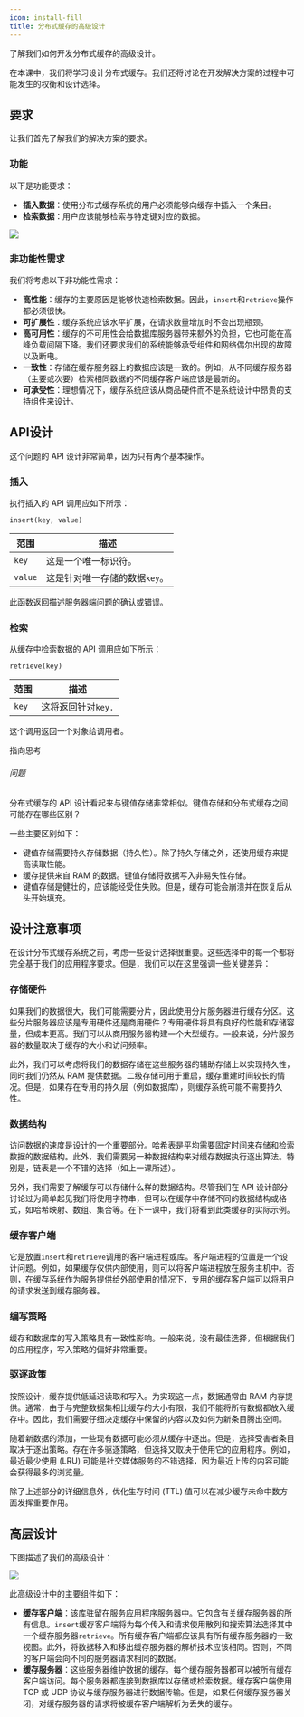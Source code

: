 ```yaml
---
icon: install-fill
title: 分布式缓存的高级设计
---
```



了解我们如何开发分布式缓存的高级设计。

在本课中，我们将学习设计分布式缓存。我们还将讨论在开发解决方案的过程中可能发生的权衡和设计选择。

## 要求

让我们首先了解我们的解决方案的要求。

### 功能

以下是功能要求：

- **插入数据**：使用分布式缓存系统的用户必须能够向缓存中插入一个条目。
- **检索数据**：用户应该能够检索与特定键对应的数据。

![](https://gitee.com/gaoxiang15125/pictureBed/raw/master/img/20230217120120.png)

### 非功能性需求

我们将考虑以下非功能性需求：

- **高性能**：缓存的主要原因是能够快速检索数据。因此，`insert`和`retrieve`操作都必须很快。
- **可扩展性**：缓存系统应该水平扩展，在请求数量增加时不会出现瓶颈。
- **高可用性**：缓存的不可用性会给数据库服务器带来额外的负担，它也可能在高峰负载间隔下降。我们还要求我们的系统能够承受组件和网络偶尔出现的故障以及断电。
- **一致性**：存储在缓存服务器上的数据应该是一致的。例如，从不同缓存服务器（主要或次要）检索相同数据的不同缓存客户端应该是最新的。
- **可承受性**：理想情况下，缓存系统应该从商品硬件而不是系统设计中昂贵的支持组件来设计。

## API设计

这个问题的 API 设计非常简单，因为只有两个基本操作。

### 插入

执行插入的 API 调用应如下所示：

```whiteText
insert(key, value)
```

| **范围** | **描述**                      |
| -------- | ----------------------------- |
| `key`    | 这是一个唯一标识符。          |
| `value`  | 这是针对唯一存储的数据`key`。 |

此函数返回描述服务器端问题的确认或错误。

### 检索

从缓存中检索数据的 API 调用应如下所示：

```whiteText
retrieve(key)
```

| **范围** | **描述**           |
| -------- | ------------------ |
| `key`    | 这将返回针对`key.` |

这个调用返回一个对象给调用者。

指向思考

###### 问题

分布式缓存的 API 设计看起来与键值存储非常相似。键值存储和分布式缓存之间可能存在哪些区别？

一些主要区别如下：

- 键值存储需要持久存储数据（持久性）。除了持久存储之外，还使用缓存来提高读取性能。
- 缓存提供来自 RAM 的数据。键值存储将数据写入非易失性存储。
- 键值存储是健壮的，应该能经受住失败。但是，缓存可能会崩溃并在恢复后从头开始填充。

## 设计注意事项

在设计分布式缓存系统之前，考虑一些设计选择很重要。这些选择中的每一个都将完全基于我们的应用程序要求。但是，我们可以在这里强调一些关键差异：

### 存储硬件

如果我们的数据很大，我们可能需要分片，因此使用分片服务器进行缓存分区。这些分片服务器应该是专用硬件还是商用硬件？专用硬件将具有良好的性能和存储容量，但成本更高。我们可以从商用服务器构建一个大型缓存。一般来说，分片服务器的数量取决于缓存的大小和访问频率。

此外，我们可以考虑将我们的数据存储在这些服务器的辅助存储上以实现持久性，同时我们仍然从 RAM 提供数据。二级存储可用于重启，缓存重建时间较长的情况。但是，如果存在专用的持久层（例如数据库），则缓存系统可能不需要持久性。

### 数据结构

访问数据的速度是设计的一个重要部分。哈希表是平均需要固定时间来存储和检索数据的数据结构。此外，我们需要另一种数据结构来对缓存数据执行逐出算法。特别是，链表是一个不错的选择（如上一课所述）。

另外，我们需要了解缓存可以存储什么样的数据结构。尽管我们在 API 设计部分讨论过为简单起见我们将使用字符串，但可以在缓存中存储不同的数据结构或格式，如哈希映射、数组、集合等。在下一课中，我们将看到此类缓存的实际示例。

### 缓存客户端

它是放置`insert`和`retrieve`调用的客户端进程或库。客户端进程的位置是一个设计问题。例如，如果缓存仅供内部使用，则可以将客户端进程放在服务主机中。否则，在缓存系统作为服务提供给外部使用的情况下，专用的缓存客户端可以将用户的请求发送到缓存服务器。

### 编写策略

缓存和数据库的写入策略具有一致性影响。一般来说，没有最佳选择，但根据我们的应用程序，写入策略的偏好非常重要。

### 驱逐政策

按照设计，缓存提供低延迟读取和写入。为实现这一点，数据通常由 RAM 内存提供。通常，由于与完整数据集相比缓存的大小有限，我们不能将所有数据都放入缓存中。因此，我们需要仔细决定缓存中保留的内容以及如何为新条目腾出空间。

随着新数据的添加，一些现有数据可能必须从缓存中逐出。但是，选择受害者条目取决于逐出策略。存在许多驱逐策略，但选择又取决于使用它的应用程序。例如，最近最少使用 (LRU) 可能是社交媒体服务的不错选择，因为最近上传的内容可能会获得最多的浏览量。

除了上述部分的详细信息外，优化生存时间 (TTL) 值可以在减少缓存未命中数方面发挥重要作用。

## 高层设计

下图描述了我们的高级设计：

![](https://gitee.com/gaoxiang15125/pictureBed/raw/master/img/20230217120210.png)

此高级设计中的主要组件如下：

- **缓存客户端**：该库驻留在服务应用程序服务器中。它包含有关缓存服务器的所有信息。`insert`缓存客户端将为每个传入和请求使用散列和搜索算法选择其中一个缓存服务器`retrieve`。所有缓存客户端都应该具有所有缓存服务器的一致视图。此外，将数据移入和移出缓存服务器的解析技术应该相同。否则，不同的客户端会向不同的服务器请求相同的数据。
- **缓存服务器**：这些服务器维护数据的缓存。每个缓存服务器都可以被所有缓存客户端访问。每个服务器都连接到数据库以存储或检索数据。缓存客户端使用 TCP 或 UDP 协议与缓存服务器进行数据传输。但是，如果任何缓存服务器关闭，对缓存服务器的请求将被缓存客户端解析为丢失的缓存。
